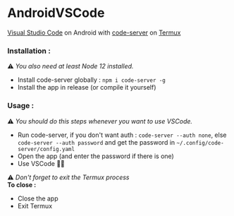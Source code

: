 # AndroidVSCode
[Visual Studio Code](https://code.visualstudio.com/) on Android with [code-server](https://github.com/cdr/code-server) on [Termux](https://termux.com/)

### Installation :
⚠️ *You also need at least Node 12 installed.*

  * Install code-server globally : `npm i code-server -g`
  * Install the app in release (or compile it yourself)

### Usage :
⚠️ *You should do this steps whenever you want to use VSCode.*

  * Run code-server, if you don't want auth : `code-server --auth none`, else `code-server --auth password` and get the password in `~/.config/code-server/config.yaml`
  * Open the app (and enter the password if there is one)
  * Use VSCode 🎉🎉

⚠️ *Don't forget to exit the Termux process*  
**To close :**
  * Close the app
  * Exit Termux
